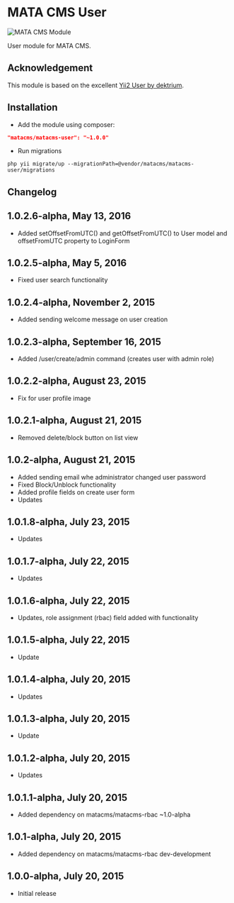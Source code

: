 MATA CMS User
==========================================

![MATA CMS Module](https://s3-eu-west-1.amazonaws.com/qi-interactive/assets/mata-cms/gear-mata-logo%402x.png)

User module for MATA CMS.


Acknowledgement
------------
This module is based on the excellent [Yii2 User by dektrium](https://github.com/dektrium/yii2-user).


Installation
------------

- Add the module using composer:

```json
"matacms/matacms-user": "~1.0.0"
```

-  Run migrations
```
php yii migrate/up --migrationPath=@vendor/matacms/matacms-user/migrations
```

Changelog
---------

## 1.0.2.6-alpha, May 13, 2016

- Added setOffsetFromUTC() and getOffsetFromUTC() to User model and offsetFromUTC property to LoginForm

## 1.0.2.5-alpha, May 5, 2016

- Fixed user search functionality

## 1.0.2.4-alpha, November 2, 2015

- Added sending welcome message on user creation

## 1.0.2.3-alpha, September 16, 2015

- Added /user/create/admin command (creates user with admin role)

## 1.0.2.2-alpha, August 23, 2015

- Fix for user profile image

## 1.0.2.1-alpha, August 21, 2015

- Removed delete/block button on list view

## 1.0.2-alpha, August 21, 2015

- Added sending email whe administrator changed user password
- Fixed Block/Unblock functionality
- Added profile fields on create user form
- Updates

## 1.0.1.8-alpha, July 23, 2015

- Updates

## 1.0.1.7-alpha, July 22, 2015

- Updates

## 1.0.1.6-alpha, July 22, 2015

- Updates, role assignment (rbac) field added with functionality

## 1.0.1.5-alpha, July 22, 2015

- Update

## 1.0.1.4-alpha, July 20, 2015

- Updates

## 1.0.1.3-alpha, July 20, 2015

- Update

## 1.0.1.2-alpha, July 20, 2015

- Updates

## 1.0.1.1-alpha, July 20, 2015

- Added dependency on matacms/matacms-rbac ~1.0-alpha


## 1.0.1-alpha, July 20, 2015

- Added dependency on matacms/matacms-rbac dev-development

## 1.0.0-alpha, July 20, 2015

- Initial release
